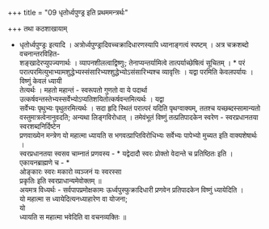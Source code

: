 +++
title = "09 धृतोर्ध्वपुण्ड्र इति प्रथममन्त्रर्थः"

+++
तथा कठशाखायाम्  
* धृतोर्ध्वपुण्ड्रः इत्यादि । अत्रोर्ध्वपुण्ड्रादिवच्चक्रादिधारणस्यापि ध्यानाङ्गत्वं स्पष्टम् । अत्र चक्रशब्दो वचनान्तरविहित-  
शङ्खादेरप्युपज्यणार्थः । व्यापनशीलत्वाद्विष्णुः; तेनाप्यन्तर्यामित्वे तात्पर्याच्छेषित्वं सूचितम् । * परं परात्परमित्युभाभ्यामशुद्धेभ्यस्संसारिभ्यश्शुद्धेभ्योऽसंसारिभ्यश्च व्यावृत्तिः । यद्वा परमिति केवलपर्यायः । विष्णुं केवलं ध्यायी  
तेत्यर्थः । महतो महान्तं - स्वरूपतो गुणतो वा ये पदार्था उत्कर्षवन्तस्तेभ्यस्सर्वेभ्योऽप्यतिशयितोत्कर्षवन्तमित्यर्थः । यद्वा  
सर्वेभ्यः पृथुभ्यः पृथुतरमित्यर्थः । सदा हृदि स्थितं परात्परं यदिति पृथग्वाक्यम्, ततश्च यच्छब्दस्सामान्यतो वस्तुमात्रत्वेनानुवदति; अन्यथा लिङ्गविरोधात् । तमेवंभूतं विष्णुं तत्प्रतिपादकेन स्वरेण - स्वरप्रधानतया स्वरशब्दनिर्दिष्टेन  
प्रणवाख्येन मन्त्रेण यो महात्मा ध्यायति स भगवत्प्राप्तिविरोधिभ्यः सर्वेभ्यः पापेभ्यो मुच्यत इति वाक्यशेषार्थः ।  
स्वरप्रधानतया स्वसव चाम्नातं प्रणवस्य - * यद्वेदादौ स्वरः प्रोक्तो वेदान्ते च प्रतिष्ठितः इति । एकायनब्राह्मणे च - *  
ओङ्कारः स्वरः मकारो व्यञ्जनं यः स्वरस्सा  
प्रकृतिः इति स्वरप्राधान्यमेवोक्तम् ॥  
अयमत्र विध्यर्थः - सर्वपापप्रमोक्षकामः ऊर्ध्वपुस्फुक्रादिधारी प्रणवेन प्रतिपादकेन विष्णुं ध्यायेदिति ।  
यो महात्मा स ध्यायेदित्यनध्याहारेण वा योजना;  
यो  
ध्यायति स महात्मा भवेदिति वा वचनव्यक्तिः ॥